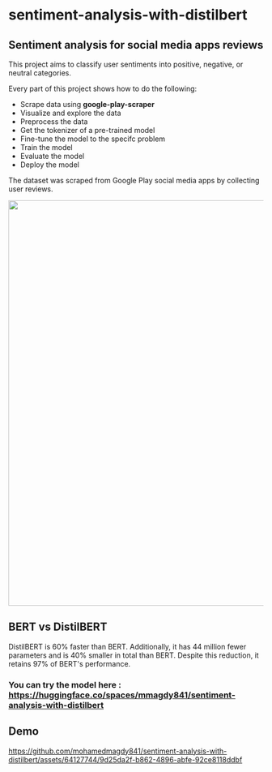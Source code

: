 # sentiment-analysis-with-distilbert

## Sentiment analysis for social media apps reviews
This project aims to classify user sentiments into positive, negative, or neutral categories.

Every part of this project shows how to do the following:

- Scrape data using **google-play-scraper**
- Visualize and explore the data
- Preprocess the data
- Get the tokenizer of a pre-trained model
- Fine-tune the model to the specifc problem
- Train the model
- Evaluate the model
- Deploy the model

The dataset was scraped from Google Play social media apps by collecting user reviews.
<p align="center">
  <img width="800" src="https://github.com/mohamedmagdy841/sentiment-analysis-with-distilbert/assets/64127744/589ca7fc-d036-4239-a3bf-c22ccc1f4c93">
</p>

## BERT vs DistilBERT
DistilBERT is 60% faster than BERT. Additionally, it has 44 million fewer parameters and is 40% smaller in total than BERT. Despite this reduction, it retains 97% of BERT's performance.

### You can try the model here : https://huggingface.co/spaces/mmagdy841/sentiment-analysis-with-distilbert

## Demo
https://github.com/mohamedmagdy841/sentiment-analysis-with-distilbert/assets/64127744/9d25da2f-b862-4896-abfe-92ce8118ddbf




